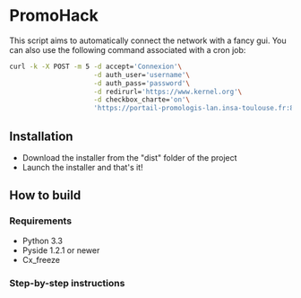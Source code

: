 PromoHack
=========

This script aims to automatically connect the network with a fancy gui.
You can also use the following command associated with a cron job:

```bash
curl -k -X POST -m 5 -d accept='Connexion'\
                     -d auth_user='username'\
                     -d auth_pass='password'\
                     -d redirurl='https://www.kernel.org'\
                     -d checkbox_charte='on'\
                     'https://portail-promologis-lan.insa-toulouse.fr:8001'
```
## Installation
- Download the installer from the "dist" folder of the project
- Launch the installer and that's it!

## How to build
### Requirements
- Python 3.3
- Pyside 1.2.1 or newer
- Cx_freeze

### Step-by-step instructions

